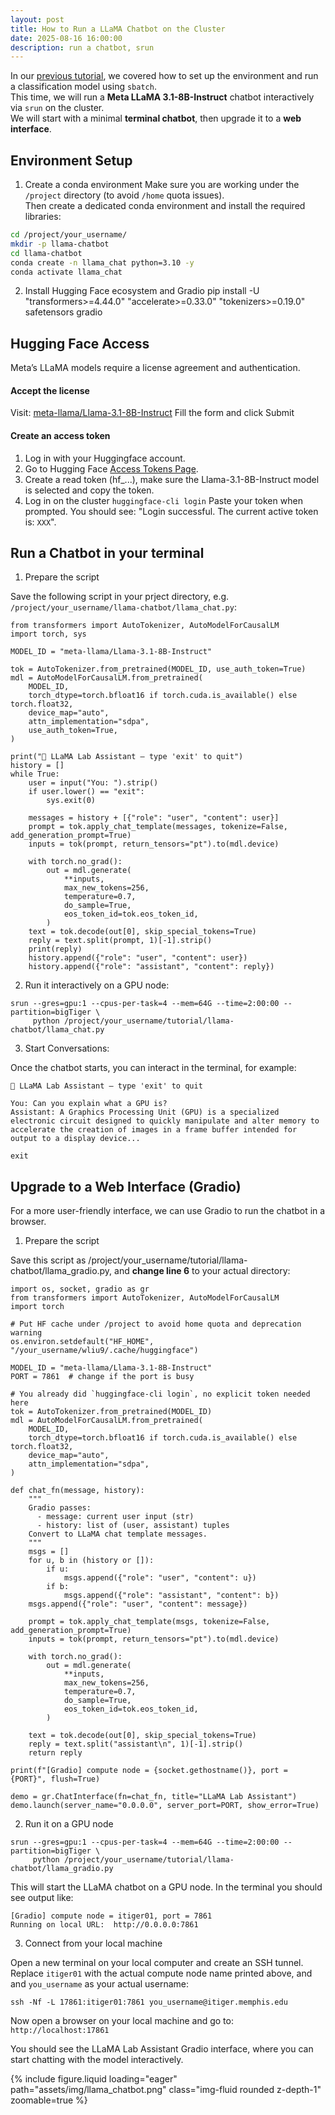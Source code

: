 ```yaml
---
layout: post
title: How to Run a LLaMA Chatbot on the Cluster
date: 2025-08-16 16:00:00
description: run a chatbot, srun  
---
```


In our [previous tutorial](https://itiger-cluster.github.io/tutorials/2024/run-model/), we covered how to set up the environment and run a classification model using `sbatch`.  
This time, we will run a **Meta LLaMA 3.1-8B-Instruct** chatbot interactively via `srun` on the cluster.  
We will start with a minimal **terminal chatbot**, then upgrade it to a **web interface**.




## Environment Setup

1. Create a conda environment
Make sure you are working under the `/project` directory (to avoid `/home` quota issues).  
Then create a dedicated conda environment and install the required libraries:

```bash
cd /project/your_username/
mkdir -p llama-chatbot
cd llama-chatbot
conda create -n llama_chat python=3.10 -y
conda activate llama_chat
```

2. Install Hugging Face ecosystem and Gradio
pip install -U "transformers>=4.44.0" "accelerate>=0.33.0" "tokenizers>=0.19.0" safetensors gradio

## Hugging Face Access

Meta’s LLaMA models require a license agreement and authentication.
#### Accept the license
Visit: [meta-llama/Llama-3.1-8B-Instruct](https://huggingface.co/meta-llama/Llama-3.1-8B-Instruct)
Fill the form and click Submit 

#### Create an access token
1. Log in with your Huggingface account.
2. Go to Hugging Face [Access Tokens Page](https://huggingface.co/settings/tokens).
3. Create a read token (hf_...), make sure the Llama-3.1-8B-Instruct model is selected and copy the token.
4. Log in on the cluster
```huggingface-cli login```
Paste your token when prompted. You should see: 
"Login successful.
The current active token is: `XXX`".

## Run a Chatbot in your terminal

1. Prepare the script

Save the following script in your prject directory, e.g. `/project/your_username/llama-chatbot/llama_chat.py`:

```
from transformers import AutoTokenizer, AutoModelForCausalLM
import torch, sys

MODEL_ID = "meta-llama/Llama-3.1-8B-Instruct"

tok = AutoTokenizer.from_pretrained(MODEL_ID, use_auth_token=True)
mdl = AutoModelForCausalLM.from_pretrained(
    MODEL_ID,
    torch_dtype=torch.bfloat16 if torch.cuda.is_available() else torch.float32,
    device_map="auto",
    attn_implementation="sdpa",
    use_auth_token=True,
)

print("💬 LLaMA Lab Assistant — type 'exit' to quit")
history = []
while True:
    user = input("You: ").strip()
    if user.lower() == "exit":
        sys.exit(0)

    messages = history + [{"role": "user", "content": user}]
    prompt = tok.apply_chat_template(messages, tokenize=False, add_generation_prompt=True)
    inputs = tok(prompt, return_tensors="pt").to(mdl.device)

    with torch.no_grad():
        out = mdl.generate(
            **inputs,
            max_new_tokens=256,
            temperature=0.7,
            do_sample=True,
            eos_token_id=tok.eos_token_id,
        )
    text = tok.decode(out[0], skip_special_tokens=True)
    reply = text.split(prompt, 1)[-1].strip()
    print(reply)
    history.append({"role": "user", "content": user})
    history.append({"role": "assistant", "content": reply})
```

2. Run it interactively on a GPU node:

```
srun --gres=gpu:1 --cpus-per-task=4 --mem=64G --time=2:00:00 --partition=bigTiger \
     python /project/your_username/tutorial/llama-chatbot/llama_chat.py
```

3. Start Conversations:

Once the chatbot starts, you can interact in the terminal, for example:

```
💬 LLaMA Lab Assistant — type 'exit' to quit

You: Can you explain what a GPU is?
Assistant: A Graphics Processing Unit (GPU) is a specialized electronic circuit designed to quickly manipulate and alter memory to accelerate the creation of images in a frame buffer intended for output to a display device...

exit
```


## Upgrade to a Web Interface (Gradio)
For a more user-friendly interface, we can use Gradio to run the chatbot in a browser.

1. Prepare the script

Save this script as /project/your_username/tutorial/llama-chatbot/llama_gradio.py, and **change line 6** to your actual directory:

```
import os, socket, gradio as gr
from transformers import AutoTokenizer, AutoModelForCausalLM
import torch

# Put HF cache under /project to avoid home quota and deprecation warning
os.environ.setdefault("HF_HOME", "/your_username/wliu9/.cache/huggingface")

MODEL_ID = "meta-llama/Llama-3.1-8B-Instruct"
PORT = 7861  # change if the port is busy

# You already did `huggingface-cli login`, no explicit token needed here
tok = AutoTokenizer.from_pretrained(MODEL_ID)
mdl = AutoModelForCausalLM.from_pretrained(
    MODEL_ID,
    torch_dtype=torch.bfloat16 if torch.cuda.is_available() else torch.float32,
    device_map="auto",
    attn_implementation="sdpa",
)

def chat_fn(message, history):
    """
    Gradio passes:
      - message: current user input (str)
      - history: list of (user, assistant) tuples
    Convert to LLaMA chat template messages.
    """
    msgs = []
    for u, b in (history or []):
        if u:
            msgs.append({"role": "user", "content": u})
        if b:
            msgs.append({"role": "assistant", "content": b})
    msgs.append({"role": "user", "content": message})

    prompt = tok.apply_chat_template(msgs, tokenize=False, add_generation_prompt=True)
    inputs = tok(prompt, return_tensors="pt").to(mdl.device)

    with torch.no_grad():
        out = mdl.generate(
            **inputs,
            max_new_tokens=256,
            temperature=0.7,
            do_sample=True,
            eos_token_id=tok.eos_token_id,
        )

    text = tok.decode(out[0], skip_special_tokens=True)
    reply = text.split("assistant\n", 1)[-1].strip()
    return reply

print(f"[Gradio] compute node = {socket.gethostname()}, port = {PORT}", flush=True)

demo = gr.ChatInterface(fn=chat_fn, title="LLaMA Lab Assistant")
demo.launch(server_name="0.0.0.0", server_port=PORT, show_error=True)

```

2. Run it on a GPU node

```
srun --gres=gpu:1 --cpus-per-task=4 --mem=64G --time=2:00:00 --partition=bigTiger \
     python /project/your_username/tutorial/llama-chatbot/llama_gradio.py
```

This will start the LLaMA chatbot on a GPU node. In the terminal you should see output like:

```
[Gradio] compute node = itiger01, port = 7861
Running on local URL:  http://0.0.0.0:7861
```

3. Connect from your local machine

Open a new terminal on your local computer and create an SSH tunnel.
Replace `itiger01` with the actual compute node name printed above, and and `you_username` as your actual username:

```ssh -Nf -L 17861:itiger01:7861 you_username@itiger.memphis.edu```

Now open a browser on your local machine and go to: `http://localhost:17861`

You should see the LLaMA Lab Assistant Gradio interface, where you can start chatting with the model interactively.


<div class="row mt-3">
    <div class="col-sm mt-3 mt-md-0">
        {% include figure.liquid loading="eager" path="assets/img/llama_chatbot.png" class="img-fluid rounded z-depth-1" zoomable=true %}
    </div>
</div>

